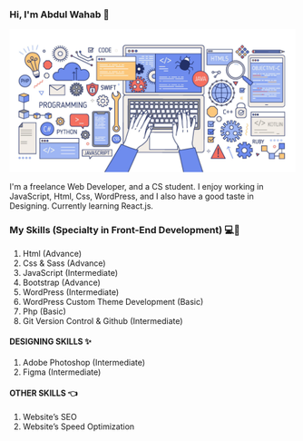 ### Hi, I'm Abdul Wahab 👋

![](https://github.com/Wahab3917/Wahab3917/blob/main/banner.jpg)

 I'm a freelance Web Developer, and a CS student. I enjoy working in JavaScript, Html, Css, WordPress, and I also have a good taste in Designing. Currently learning React.js.

### My Skills (Specialty in Front-End Development) 💻🚀
1) Html (Advance)
2)	Css & Sass (Advance)
3)	JavaScript (Intermediate)
4)	Bootstrap (Advance)
5)	WordPress (Intermediate)
6) WordPress Custom Theme Development (Basic)
7) Php	(Basic)
8)	Git Version Control & Github (Intermediate)

#### DESIGNING SKILLS ✨
1) Adobe Photoshop (Intermediate)
2)	Figma (Intermediate)

#### OTHER SKILLS 👈
1) Website’s SEO
2)	Website’s Speed Optimization


